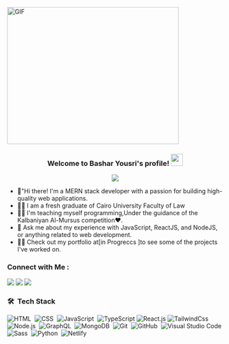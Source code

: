 
  <img align="center" alt="GIF" src="https://github.com/abhisheknaiidu/abhisheknaiidu/blob/master/code.gif?raw=true" width="400" height="320" />

<h3 align="center">
  Welcome to Bashar Yousri's profile!
  <img src="https://media.giphy.com/media/hvRJCLFzcasrR4ia7z/giphy.gif" width="28">
</h3>

<!-- Typing SVG by DenverCoder1 - https://github.com/DenverCoder1/readme-typing-svg -->
<p align="center">
  <a href="https://github.com/DenverCoder1/readme-typing-svg"><img src="https://readme-typing-svg.herokuapp.com/?lines=MERN-stack%20web%20developer;Always%20learning%20new%20things&font=Fira%20Code&center=true&width=440&height=45&color=f75c7e&vCenter=true&size=22"></a>
</p> 

- 🏢"Hi there! I'm a MERN stack developer with a passion for building high-quality web applications.
- 👨‍💻 I am a fresh graduate of Cairo University Faculty of Law
- 👨‍💻 I'm teaching myself programming,Under the guidance of the Kalbaniyan Al-Mursus competition❤.
- 💬 Ask me about my experience with JavaScript, ReactJS, and NodeJS, or anything related to web development.
- 👨‍💻 Check out my portfolio at[in Progreccs ]to see some of the projects I've worked on.


### Connect with Me :

<a href="https://www.linkedin.com/in/bashar-yousri-330882234" target="_blank"><img src="https://img.shields.io/badge/-Bashar%20Yousri-0077B5?style=for-the-badge&logo=Linkedin&logoColor=white"/></a>
<a href="https://t.me/bsharyousri" target="_blank"><img src="https://img.shields.io/badge/-Bashar%20Yousri-0077B5?style=for-the-badge&logo=Telegram&logoColor=white"/></a> 
<a href="https://twitter.com/BasharYousri" target="_blank"><img src="https://img.shields.io/badge/-Bashar%20Yousri-0077B5?style=for-the-badge&logo=Twitter&logoColor=white"/></a>
### 🛠 &nbsp;Tech Stack
![HTML](https://img.shields.io/badge/-HTML-05122A?style=flat&logo=HTML5)&nbsp;
![CSS](https://img.shields.io/badge/-CSS-05122A?style=flat&logo=CSS3&logoColor=1572B6)&nbsp;
![JavaScript](https://img.shields.io/badge/-JavaScript-05122A?style=flat&logo=javascript)&nbsp;
![TypeScript](https://img.shields.io/badge/-TypeScript-007ACC?style=flat-square&logo=typescript&logoColor=white)
![React.js](https://img.shields.io/badge/-React-05122A?style=flat&logo=react)
![TailwindCss](https://img.shields.io/badge/-TailwindCss-%231a202c?style=flat-square&logo=tailwind-css)
![Node.js](https://img.shields.io/badge/-Node.js-05122A?style=flat&logo=node.js&logoColor=339933)&nbsp;
![GraphQL](https://img.shields.io/badge/-GraphQL-05122A?style=flat&logo=GraphQL)&nbsp;
![MongoDB](https://img.shields.io/badge/-MongoDB-05122A?style=flat&logo=MongoDB)&nbsp;
![Git](https://img.shields.io/badge/-Git-05122A?style=flat&logo=git)&nbsp;
![GitHub](https://img.shields.io/badge/-GitHub-05122A?style=flat&logo=github)&nbsp;
![Visual Studio Code](https://img.shields.io/badge/-Visual%20Studio%20Code-05122A?style=flat&logo=visual-studio-code&logoColor=007ACC)&nbsp;
![Sass](https://img.shields.io/badge/-Sass-05122A?style=flat&logo=sass)&nbsp;
![Python](https://img.shields.io/badge/-Python%20-05122A?style=flat&logo=python)&nbsp;
![Netlify](https://img.shields.io/badge/-Netlify-%2300C7B7?style=flat-square&logo=netlify&logoColor=ffffff)




